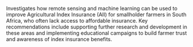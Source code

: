 Investigates how remote sensing and machine learning can be used to improve Agricultural Index Insurance (AII) for smallholder farmers in South Africa, who often lack access to affordable insurance.  Key recommendations include supporting further research and development in these areas and implementing educational campaigns to build farmer trust and awareness of index insurance benefits.